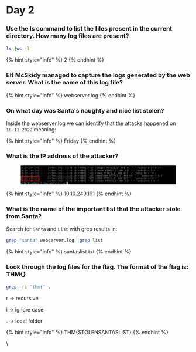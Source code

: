 # Day 2



### Use the ls command to list the files present in the current directory. How many log files are present?

```bash
ls |wc -l
```

{% hint style="info" %}
2
{% endhint %}

### Elf McSkidy managed to capture the logs generated by the web server. What is the name of this log file?

{% hint style="info" %}
webserver.log
{% endhint %}

### On what day was Santa's naughty and nice list stolen?

Inside the webserver.log we can identify that the attacks happened on `18.11.2022` meaning:

{% hint style="info" %}
Friday
{% endhint %}

### What is the IP address of the attacker? 

<figure><img src="../../.gitbook/assets/image (7) (2).png" alt=""><figcaption></figcaption></figure>

{% hint style="info" %}
10.10.249.191
{% endhint %}

### What is the name of the important list that the attacker stole from Santa?

Search for `Santa` and `List` with grep results in:

```bash
grep "santa" webserver.log |grep list
```

{% hint style="info" %}
santaslist.txt
{% endhint %}

### Look through the log files for the flag. The format of the flag is: THM{}

```bash
grep -ri "thm{" .
```

r -> recursive

i -> ignore case

. -> local folder

{% hint style="info" %}
THM{STOLENSANTASLIST}
{% endhint %}

\


